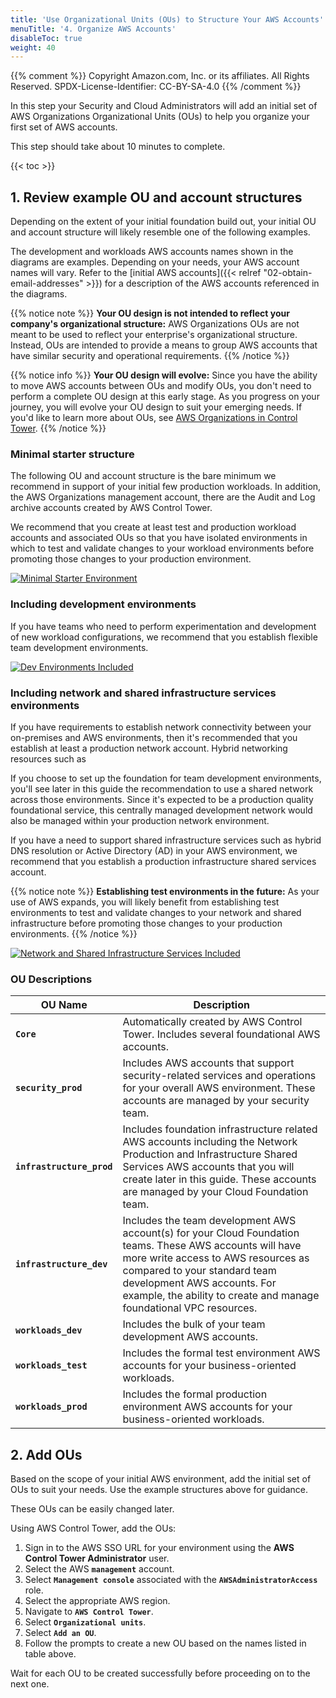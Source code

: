 ```yaml
---
title: 'Use Organizational Units (OUs) to Structure Your AWS Accounts'
menuTitle: '4. Organize AWS Accounts'
disableToc: true
weight: 40
---
```


{{% comment %}}
Copyright Amazon.com, Inc. or its affiliates. All Rights Reserved.
SPDX-License-Identifier: CC-BY-SA-4.0
{{% /comment %}}

In this step your Security and Cloud Administrators will add an initial set of AWS Organizations Organizational Units (OUs) to help you organize your first set of AWS accounts.

This step should take about 10 minutes to complete.

{{< toc >}}

## 1. Review example OU and account structures

Depending on the extent of your initial foundation build out, your initial OU and account structure will likely resemble one of the following examples.

The development and workloads AWS accounts names shown in the diagrams are examples. Depending on your needs, your AWS account names will vary. Refer to the [initial AWS accounts]({{< relref "02-obtain-email-addresses" >}}) for a description of the AWS accounts referenced in the diagrams.

{{% notice note %}}
**Your OU design is not intended to reflect your company's organizational structure:** AWS Organizations OUs are not meant to be used to reflect your enterprise's organizational structure. Instead, OUs are intended to provide a means to group AWS accounts that have similar security and operational requirements. 
{{% /notice %}}

{{% notice info %}}
**Your OU design will evolve:** Since you have the ability to move AWS accounts between OUs and modify OUs, you don't need to perform a complete OU design at this early stage. As you progress on your journey, you will evolve your OU design to suit your emerging needs.  If you'd like to learn more about OUs, see [AWS Organizations in Control Tower](https://docs.aws.amazon.com/controltower/latest/userguide/organizations.html).
{{% /notice %}}

### Minimal starter structure

The following OU and account structure is the bare minimum we recommend in support of your initial few production workloads.  In addition, the AWS Organizations management account, there are the Audit and Log archive accounts created by AWS Control Tower.

We recommend that you create at least test and production workload accounts and associated OUs so that you have isolated environments in which to test and validate changes to your workload environments before promoting those changes to your production environment.

[![Minimal Starter Environment](/images/02-base/aws-accounts-ous-minimal.png?height=400px)](/images/02-base/aws-accounts-ous-minimal.png)

### Including development environments

If you have teams who need to perform experimentation and development of new workload configurations, we recommend that you establish flexible team development environments.

[![Dev Environments Included](/images/02-base/aws-accounts-ous-with-dev.png)](/images/02-base/aws-accounts-ous-with-dev.png)

### Including network and shared infrastructure services environments

If you have requirements to establish network connectivity between your on-premises and AWS environments, then it's recommended that you establish at least a production network account. Hybrid networking resources such as 

If you choose to set up the foundation for team development environments, you'll see later in this guide the recommendation to use a shared network across those environments.  Since it's expected to be a production quality foundational service, this centrally managed development network would also be managed within your production network environment.

If you have a need to support shared infrastructure services such as hybrid DNS resolution or Active Directory (AD) in your AWS environment, we recommend that you establish a production infrastructure shared services account.

{{% notice note %}}
**Establishing test environments in the future:** As your use of AWS expands, you will likely benefit from establishing test environments to test and validate changes to your network and shared infrastructure before promoting those changes to your production environments.
{{% /notice %}}

[![Network and Shared Infrastructure Services Included](/images/02-base/aws-accounts-ous-with-infra.png)](/images/02-base/aws-accounts-ous-with-infra.png)

### OU Descriptions

|OU Name|Description|
|-------|------------|
|**`Core`**|Automatically created by AWS Control Tower. Includes several foundational AWS accounts.|
|**`security_prod`**|Includes AWS accounts that support security-related services and operations for your overall AWS environment. These accounts are managed by your security team.|
|**`infrastructure_prod`**|Includes foundation infrastructure related AWS accounts including the Network Production and Infrastructure Shared Services AWS accounts that you will create later in this guide. These accounts are managed by your Cloud Foundation team.|
|**`infrastructure_dev`**|Includes the team development AWS account(s) for your Cloud Foundation teams. These AWS accounts will have more write access to AWS resources as compared to your standard team development AWS accounts. For example, the ability to create and manage foundational VPC resources.|
|**`workloads_dev`**|Includes the bulk of your team development AWS accounts.|
|**`workloads_test`**|Includes the formal test environment AWS accounts for your business-oriented workloads.|
|**`workloads_prod`**|Includes the formal production environment AWS accounts for your business-oriented workloads.|

## 2. Add OUs

Based on the scope of your initial AWS environment, add the initial set of OUs to suit your needs.  Use the example structures above for guidance.

These OUs can be easily changed later.

Using AWS Control Tower, add the OUs:

1. Sign in to the AWS SSO URL for your environment using the **AWS Control Tower Administrator** user.
2. Select the AWS **`management`** account.
3. Select **`Management console`** associated with the **`AWSAdministratorAccess`** role.
4. Select the appropriate AWS region.
5. Navigate to **`AWS Control Tower`**.
6. Select **`Organizational units`**.
7. Select **`Add an OU`**.  
8. Follow the prompts to create a new OU based on the names listed in table above.

Wait for each OU to be created successfully before proceeding on to the next one.
